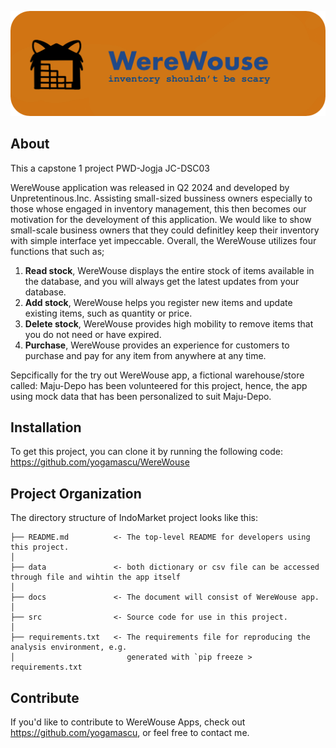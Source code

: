 ![Header](./docs/header.png)

## About
This a capstone 1 project PWD-Jogja JC-DSC03

WereWouse application was released in Q2 2024 and developed by Unpretentinous.Inc. Assisting small-sized bussiness owners especially to those whose engaged in inventory management, this then becomes our motivation for the develoyment of this application. We would like to show small-scale business owners that they could definitley keep their inventory with simple interface yet impeccable. Overall, the WereWouse utilizes four functions that such as;

1. **Read stock**, WereWouse displays the entire stock of items available in the database, and you will always get the latest updates from your database.
2. **Add stock**, WereWouse helps you register new items and update existing items, such as quantity or price.
3. **Delete stock**, WereWouse provides high mobility to remove items that you do not need or have expired.
4. **Purchase**, WereWouse provides an experience for customers to purchase and pay for any item from anywhere at any time.

Sepcifically for the try out WereWouse app, a fictional warehouse/store called: Maju-Depo has been volunteered for this project, hence, the app using mock data that has been personalized to suit Maju-Depo.

## Installation

To get this project, you can clone it by running the following code:
<https://github.com/yogamascu/WereWouse>

## Project Organization

The directory structure of IndoMarket project looks like this:

    ├── README.md          <- The top-level README for developers using this project.
    │
    ├── data               <- both dictionary or csv file can be accessed through file and wihtin the app itself
    │
    ├── docs               <- The document will consist of WereWouse app.
    │
    ├── src                <- Source code for use in this project.
    │
    ├── requirements.txt   <- The requirements file for reproducing the analysis environment, e.g.
    │                         generated with `pip freeze > requirements.txt

## Contribute

If you'd like to contribute to WereWouse Apps, check out <https://github.com/yogamascu>, or feel free to contact me.
